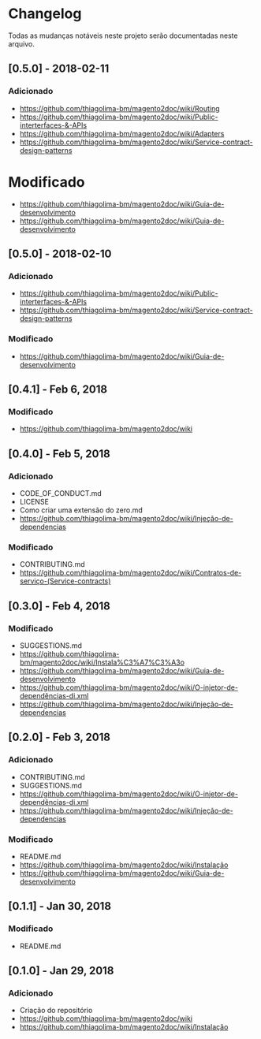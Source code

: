 # Changelog
Todas as mudanças notáveis neste projeto serão documentadas neste arquivo.





## [0.5.0] - 2018-02-11
### Adicionado
- https://github.com/thiagolima-bm/magento2doc/wiki/Routing
- https://github.com/thiagolima-bm/magento2doc/wiki/Public-interterfaces-&-APIs
- https://github.com/thiagolima-bm/magento2doc/wiki/Adapters
- https://github.com/thiagolima-bm/magento2doc/wiki/Service-contract-design-patterns
# Modificado
- https://github.com/thiagolima-bm/magento2doc/wiki/Guia-de-desenvolvimento
- https://github.com/thiagolima-bm/magento2doc/wiki/Guia-de-desenvolvimento

## [0.5.0] - 2018-02-10
### Adicionado
- https://github.com/thiagolima-bm/magento2doc/wiki/Public-interterfaces-&-APIs
- https://github.com/thiagolima-bm/magento2doc/wiki/Service-contract-design-patterns
### Modificado
- https://github.com/thiagolima-bm/magento2doc/wiki/Guia-de-desenvolvimento

## [0.4.1] - Feb 6, 2018 
### Modificado
- https://github.com/thiagolima-bm/magento2doc/wiki

## [0.4.0] - Feb 5, 2018 
### Adicionado
- CODE_OF_CONDUCT.md
- LICENSE
- Como criar uma extensão do zero.md
- https://github.com/thiagolima-bm/magento2doc/wiki/Injeção-de-dependencias

### Modificado
- CONTRIBUTING.md
- https://github.com/thiagolima-bm/magento2doc/wiki/Contratos-de-serviço-(Service-contracts)

## [0.3.0] - Feb 4, 2018 
### Modificado
- SUGGESTIONS.md
- https://github.com/thiagolima-bm/magento2doc/wiki/Instala%C3%A7%C3%A3o
- https://github.com/thiagolima-bm/magento2doc/wiki/Guia-de-desenvolvimento
- https://github.com/thiagolima-bm/magento2doc/wiki/O-injetor-de-dependências-di.xml
- https://github.com/thiagolima-bm/magento2doc/wiki/Injeção-de-dependencias


## [0.2.0] - Feb 3, 2018 
### Adicionado
- CONTRIBUTING.md
- SUGGESTIONS.md
- https://github.com/thiagolima-bm/magento2doc/wiki/O-injetor-de-dependências-di.xml
- https://github.com/thiagolima-bm/magento2doc/wiki/Injeção-de-dependencias


### Modificado
- README.md
- https://github.com/thiagolima-bm/magento2doc/wiki/Instalação
- https://github.com/thiagolima-bm/magento2doc/wiki/Guia-de-desenvolvimento

## [0.1.1] - Jan 30, 2018
### Modificado
- README.md

## [0.1.0] - Jan 29, 2018 
### Adicionado
- Criação do repositório
- https://github.com/thiagolima-bm/magento2doc/wiki
- https://github.com/thiagolima-bm/magento2doc/wiki/Instalação









